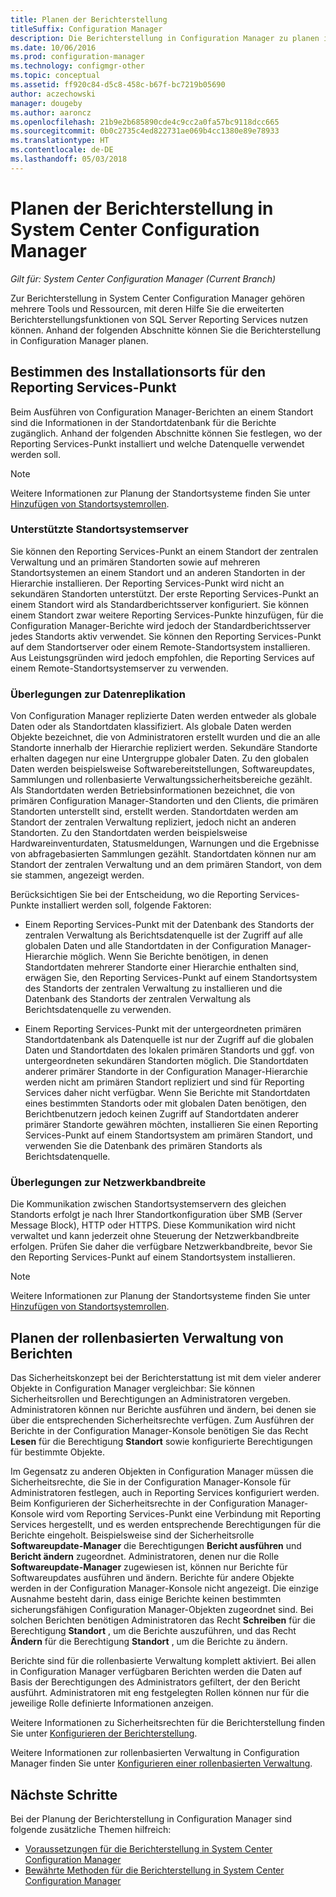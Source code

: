 ```yaml
---
title: Planen der Berichterstellung
titleSuffix: Configuration Manager
description: Die Berichterstellung in Configuration Manager zu planen ist wichtig. Dies gilt von Installationsdetails über die Sicherheit bis hin zur Netzwerkbandbreite.
ms.date: 10/06/2016
ms.prod: configuration-manager
ms.technology: configmgr-other
ms.topic: conceptual
ms.assetid: ff920c84-d5c8-458c-b67f-bc7219b05690
author: aczechowski
manager: dougeby
ms.author: aaroncz
ms.openlocfilehash: 21b9e2b685890cde4c9cc2a0fa57bc9118dcc665
ms.sourcegitcommit: 0b0c2735c4ed822731ae069b4cc1380e89e78933
ms.translationtype: HT
ms.contentlocale: de-DE
ms.lasthandoff: 05/03/2018
---
```

# <a name="planning-for-reporting-in-system-center-configuration-manager"></a>Planen der Berichterstellung in System Center Configuration Manager

*Gilt für: System Center Configuration Manager (Current Branch)*

Zur Berichterstellung in System Center Configuration Manager gehören mehrere Tools und Ressourcen, mit deren Hilfe Sie die erweiterten Berichterstellungsfunktionen von SQL Server Reporting Services nutzen können. Anhand der folgenden Abschnitte können Sie die Berichterstellung in Configuration Manager planen.  

##  <a name="BKMK_InstallReportingServicesPoint"></a> Bestimmen des Installationsorts für den Reporting Services-Punkt  
 Beim Ausführen von Configuration Manager-Berichten an einem Standort sind die Informationen in der Standortdatenbank für die Berichte zugänglich. Anhand der folgenden Abschnitte können Sie festlegen, wo der Reporting Services-Punkt installiert und welche Datenquelle verwendet werden soll.  

> [!NOTE]  
>  Weitere Informationen zur Planung der Standortsysteme finden Sie unter [Hinzufügen von Standortsystemrollen](../deploy/configure/add-site-system-roles.md).  

###  <a name="BKMK_SupportedSiteServers"></a> Unterstützte Standortsystemserver  
 Sie können den Reporting Services-Punkt an einem Standort der zentralen Verwaltung und an primären Standorten sowie auf mehreren Standortsystemen an einem Standort und an anderen Standorten in der Hierarchie installieren. Der Reporting Services-Punkt wird nicht an sekundären Standorten unterstützt. Der erste Reporting Services-Punkt an einem Standort wird als Standardberichtsserver konfiguriert. Sie können einem Standort zwar weitere Reporting Services-Punkte hinzufügen, für die Configuration Manager-Berichte wird jedoch der Standardberichtsserver jedes Standorts aktiv verwendet. Sie können den Reporting Services-Punkt auf dem Standortserver oder einem Remote-Standortsystem installieren. Aus Leistungsgründen wird jedoch empfohlen, die Reporting Services auf einem Remote-Standortsystemserver zu verwenden.  

###  <a name="BKMK_DataReplication"></a> Überlegungen zur Datenreplikation  
 Von Configuration Manager replizierte Daten werden entweder als globale Daten oder als Standortdaten klassifiziert. Als globale Daten werden Objekte bezeichnet, die von Administratoren erstellt wurden und die an alle Standorte innerhalb der Hierarchie repliziert werden. Sekundäre Standorte erhalten dagegen nur eine Untergruppe globaler Daten. Zu den globalen Daten werden beispielsweise Softwarebereitstellungen, Softwareupdates, Sammlungen und rollenbasierte Verwaltungssicherheitsbereiche gezählt. Als Standortdaten werden Betriebsinformationen bezeichnet, die von primären Configuration Manager-Standorten und den Clients, die primären Standorten unterstellt sind, erstellt werden. Standortdaten werden am Standort der zentralen Verwaltung repliziert, jedoch nicht an anderen Standorten. Zu den Standortdaten werden beispielsweise Hardwareinventurdaten, Statusmeldungen, Warnungen und die Ergebnisse von abfragebasierten Sammlungen gezählt. Standortdaten können nur am Standort der zentralen Verwaltung und an dem primären Standort, von dem sie stammen, angezeigt werden.  

 Berücksichtigen Sie bei der Entscheidung, wo die Reporting Services-Punkte installiert werden soll, folgende Faktoren:  

-   Einem Reporting Services-Punkt mit der Datenbank des Standorts der zentralen Verwaltung als Berichtsdatenquelle ist der Zugriff auf alle globalen Daten und alle Standortdaten in der Configuration Manager-Hierarchie möglich. Wenn Sie Berichte benötigen, in denen Standortdaten mehrerer Standorte einer Hierarchie enthalten sind, erwägen Sie, den Reporting Services-Punkt auf einem Standortsystem des Standorts der zentralen Verwaltung zu installieren und die Datenbank des Standorts der zentralen Verwaltung als Berichtsdatenquelle zu verwenden.  

-   Einem Reporting Services-Punkt mit der untergeordneten primären Standortdatenbank als Datenquelle ist nur der Zugriff auf die globalen Daten und Standortdaten des lokalen primären Standorts und ggf. von untergeordneten sekundären Standorten möglich. Die Standortdaten anderer primärer Standorte in der Configuration Manager-Hierarchie werden nicht am primären Standort repliziert und sind für Reporting Services daher nicht verfügbar. Wenn Sie Berichte mit Standortdaten eines bestimmten Standorts oder mit globalen Daten benötigen, den Berichtbenutzern jedoch keinen Zugriff auf Standortdaten anderer primärer Standorte gewähren möchten, installieren Sie einen Reporting Services-Punkt auf einem Standortsystem am primären Standort, und verwenden Sie die Datenbank des primären Standorts als Berichtsdatenquelle.  

###  <a name="BKMK_NetworkBandwidth"></a> Überlegungen zur Netzwerkbandbreite  
 Die Kommunikation zwischen Standortsystemservern des gleichen Standorts erfolgt je nach Ihrer Standortkonfiguration über SMB (Server Message Block), HTTP oder HTTPS. Diese Kommunikation wird nicht verwaltet und kann jederzeit ohne Steuerung der Netzwerkbandbreite erfolgen. Prüfen Sie daher die verfügbare Netzwerkbandbreite, bevor Sie den Reporting Services-Punkt auf einem Standortsystem installieren.  

> [!NOTE]  
>  Weitere Informationen zur Planung der Standortsysteme finden Sie unter [Hinzufügen von Standortsystemrollen](../deploy/configure/add-site-system-roles.md).  

##  <a name="BKMK_RoleBaseAdministration"></a> Planen der rollenbasierten Verwaltung von Berichten  
 Das Sicherheitskonzept bei der Berichterstattung ist mit dem vieler anderer Objekte in Configuration Manager vergleichbar: Sie können Sicherheitsrollen und Berechtigungen an Administratoren vergeben. Administratoren können nur Berichte ausführen und ändern, bei denen sie über die entsprechenden Sicherheitsrechte verfügen. Zum Ausführen der Berichte in der Configuration Manager-Konsole benötigen Sie das Recht **Lesen** für die Berechtigung **Standort** sowie konfigurierte Berechtigungen für bestimmte Objekte.  

 Im Gegensatz zu anderen Objekten in Configuration Manager müssen die Sicherheitsrechte, die Sie in der Configuration Manager-Konsole für Administratoren festlegen, auch in Reporting Services konfiguriert werden. Beim Konfigurieren der Sicherheitsrechte in der Configuration Manager-Konsole wird vom Reporting Services-Punkt eine Verbindung mit Reporting Services hergestellt, und es werden entsprechende Berechtigungen für die Berichte eingeholt. Beispielsweise sind der Sicherheitsrolle **Softwareupdate-Manager** die Berechtigungen **Bericht ausführen** und **Bericht ändern** zugeordnet. Administratoren, denen nur die Rolle **Softwareupdate-Manager** zugewiesen ist, können nur Berichte für Softwareupdates ausführen und ändern. Berichte für andere Objekte werden in der Configuration Manager-Konsole nicht angezeigt. Die einzige Ausnahme besteht darin, dass einige Berichte keinen bestimmten sicherungsfähigen Configuration Manager-Objekten zugeordnet sind. Bei solchen Berichten benötigen Administratoren das Recht **Schreiben** für die Berechtigung **Standort** , um die Berichte auszuführen, und das Recht **Ändern** für die Berechtigung **Standort** , um die Berichte zu ändern.  

 Berichte sind für die rollenbasierte Verwaltung komplett aktiviert. Bei allen in Configuration Manager verfügbaren Berichten werden die Daten auf Basis der Berechtigungen des Administrators gefiltert, der den Bericht ausführt. Administratoren mit eng festgelegten Rollen können nur für die jeweilige Rolle definierte Informationen anzeigen.  

 Weitere Informationen zu Sicherheitsrechten für die Berichterstellung finden Sie unter [Konfigurieren der Berichterstellung](configuring-reporting.md).  

 Weitere Informationen zur rollenbasierten Verwaltung in Configuration Manager finden Sie unter [Konfigurieren einer rollenbasierten Verwaltung](../deploy/configure/configure-role-based-administration.md).  

## <a name="next-steps"></a>Nächste Schritte  
 Bei der Planung der Berichterstellung in Configuration Manager sind folgende zusätzliche Themen hilfreich:  

-   [Voraussetzungen für die Berichterstellung in System Center Configuration Manager](../../../core/servers/manage/prerequisites-for-reporting.md)  
-   [Bewährte Methoden für die Berichterstellung in System Center Configuration Manager](../../../core/servers/manage/best-practices-for-reporting.md)  
